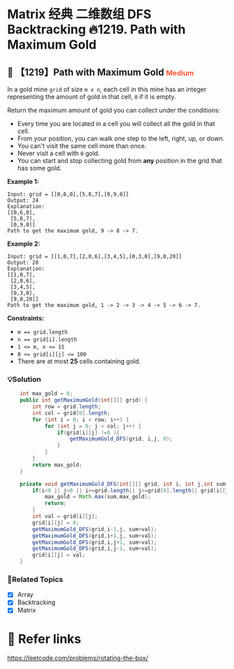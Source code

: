 # Matrix 经典 二维数组 DFS Backtracking 🔥1219. Path with Maximum Gold

## 💙 【1219】Path with Maximum Gold  <font size="3" color="#FF5733">Medium</font>

In a gold mine `grid` of size `m x n`, each cell in this mine has an integer representing the amount of gold in that cell, `0` if it is empty.

Return the maximum amount of gold you can collect under the conditions:

- Every time you are located in a cell you will collect all the gold in that cell.
- From your position, you can walk one step to the left, right, up, or down.
- You can't visit the same cell more than once.
- Never visit a cell with `0` gold.
- You can start and stop collecting gold from **any** position in the grid that has some gold.

**Example 1:**

```
Input: grid = [[0,6,0],[5,8,7],[0,9,0]]
Output: 24
Explanation:
[[0,6,0],
 [5,8,7],
 [0,9,0]]
Path to get the maximum gold, 9 -> 8 -> 7.
```

**Example 2:**

```
Input: grid = [[1,0,7],[2,0,6],[3,4,5],[0,3,0],[9,0,20]]
Output: 28
Explanation:
[[1,0,7],
 [2,0,6],
 [3,4,5],
 [0,3,0],
 [9,0,20]]
Path to get the maximum gold, 1 -> 2 -> 3 -> 4 -> 5 -> 6 -> 7.
```

**Constraints:**

- `m == grid.length`
- `n == grid[i].length`
- `1 <= m, n <= 15`
- `0 <= grid[i][j] <= 100`
- There are at most **25** cells containing gold.

### 💡Solution

```java
    int max_gold = 0;
    public int getMaximumGold(int[][] grid) {
        int row = grid.length;
        int col = grid[0].length;
        for (int i = 0; i < row; i++) {
            for (int j = 0; j < col; j++) {
                if(grid[i][j] !=0 ){
                    getMaximumGold_DFS(grid, i,j, 0);
                }
            }
        }
        return max_gold;
    }

    private void getMaximumGold_DFS(int[][] grid, int i, int j,int sum) {
        if(i<0 || j<0 || i>=grid.length|| j>=grid[0].length|| grid[i][j] == 0) {
            max_gold = Math.max(sum,max_gold);
            return;
        }
        int val = grid[i][j];
        grid[i][j] = 0;
        getMaximumGold_DFS(grid,i-1,j, sum+val);
        getMaximumGold_DFS(grid,i+1,j, sum+val);
        getMaximumGold_DFS(grid,i,j+1, sum+val);
        getMaximumGold_DFS(grid,i,j-1, sum+val);
        grid[i][j] = val;
    }
```

### 🚦Related Topics

- [x] Array 
- [x] Backtracking
- [x] Matrix 

# 🔗 Refer links

https://leetcode.com/problems/rotating-the-box/


